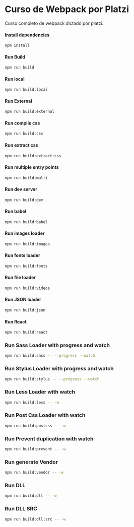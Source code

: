 # Curso de Webpack por Platzi
Curso completo de webpack dictado por platzi.

#### Install dependencies
```sh
npm install
```
#### Run Build
```sh
npm run build
```
#### Run local
```sh
npm run build:local
```
#### Run External
```sh
npm run build:external
```
#### Run compile css
```sh
npm run build:css
```
#### Run extract css
```sh
npm run build:extract:css
```
#### Run multiple entry points
```sh
npm run build:multi
```
#### Run dev server
```sh
npm run build:dev
```
#### Run babel
```sh
npm run build:babel
```
#### Run images loader
```sh
npm run build:images
```
#### Run fonts loader
```sh
npm run build:fonts
```
#### Run file loader
```sh
npm run build:videos
```
#### Run JSON loader
```sh
npm run build:json
```
#### Run React
```sh
npm run build:react
```
### Run Sass Loader with progress and watch
```sh
npm run build:sass -- --progress --watch
```
### Run Stylus Loader with progress and watch
```sh
npm run build:stylus -- --progress --watch
```
### Run Less Loader with watch
```sh
npm run build:less -- -w
```
### Run Post Css Loader with watch
```sh
npm run build:postcss -- -w
```
### Run Prevent duplication with watch
```sh
npm run build:prevent -- -w
```
### Run generate Vendor
```sh
npm run build:vendor -- -w
```
### Run DLL
```sh
npm run build:dll -- -w
```
### Run DLL SRC
```sh
npm run build:dll:src -- -w
```